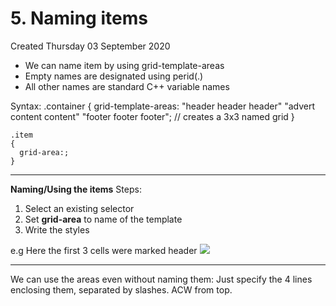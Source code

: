 # 5. Naming items
Created Thursday 03 September 2020


* We can name item by using grid-template-areas
* Empty names are designated using perid(.)
* All other names are standard C++ variable names

Syntax:
	.container
	{
	grid-template-areas:
	  "header header header"
	  "advert content content"
	  "footer footer footer"; // creates a 3x3 named grid
	}
	
	.item
	{
	  grid-area:;
	}


*****

**Naming/Using the items**
Steps:

1. Select an existing selector
2. Set **grid-area** to name of the template
3. Write the styles


e.g Here the first 3 cells were marked header
![](pasted_image%2038.png)

*****

We can use the areas even without naming them: Just specify the 4 lines enclosing them, separated by slashes. ACW from top.

